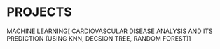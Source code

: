 # PROJECTS
MACHINE LEARNING[
CARDIOVASCULAR DISEASE ANALYSIS AND ITS PREDICTION
(USING KNN, DECSION TREE, RANDOM FOREST)]

